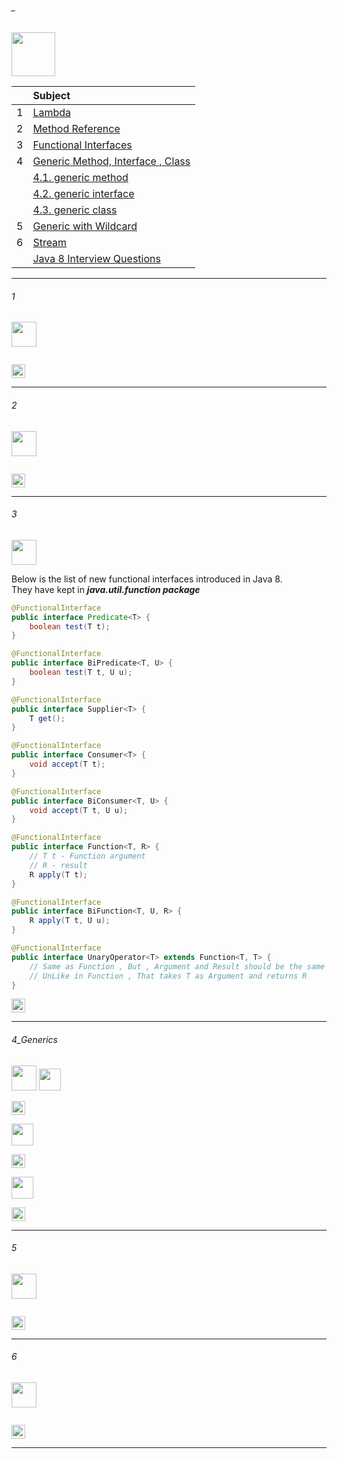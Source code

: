 ###### _

<img src="https://img.shields.io/badge/-8. Generics %20-blue" height=70px>

|     |  Subject           |
|:---:|:------------------------------| 
|  1  |[Lambda](#-)   | 
|  2  |[Method Reference](#-) |   
|  3  |[Functional Interfaces](#3)  |   
|  4  |[Generic Method, Interface , Class](#4_Generics) |
|     |[4.1. generic method](#4_1_generic_method) | 
|     |[4.2. generic interface](#4_2_generic_interface) | 
|     |[4.3. generic class](#4_3_generic_class) | 
|  5  |[Generic with Wildcard](#5) |   
|  6  |[Stream](#-) |   
|     |[Java 8 Interview Questions](https://javaconceptoftheday.com/java-8-interview-questions-and-answers/) | 


--------------------------------------------------------------------------------------------------

###### 1

<img src="https://img.shields.io/badge/-1.  %20-blue" height=40px>

```java
```

[<img src="https://img.shields.io/badge/-Back to top%20-brown" height=22px>](#_)

--------------------------------------------------------------------------------------------------

###### 2

<img src="https://img.shields.io/badge/-2.  %20-blue" height=40px>

```java
```

[<img src="https://img.shields.io/badge/-Back to top%20-brown" height=22px>](#_)

--------------------------------------------------------------------------------------------------

###### 3

<img src="https://img.shields.io/badge/-3. Functional Interfaces %20-blue" height=40px>

Below is the list of new functional interfaces introduced in Java 8. </br>
They have kept in **_java.util.function package_**

```java
@FunctionalInterface
public interface Predicate<T> {
	boolean test(T t);
}

@FunctionalInterface
public interface BiPredicate<T, U> {
	boolean test(T t, U u);
}

@FunctionalInterface
public interface Supplier<T> {
	T get();
}

@FunctionalInterface
public interface Consumer<T> {
	void accept(T t);
}

@FunctionalInterface
public interface BiConsumer<T, U> {
	void accept(T t, U u);
}

@FunctionalInterface
public interface Function<T, R> {
	// T t - Function argument 
	// R - result
	R apply(T t);
}

@FunctionalInterface
public interface BiFunction<T, U, R> {
	R apply(T t, U u);
}

@FunctionalInterface
public interface UnaryOperator<T> extends Function<T, T> {
	// Same as Function , But , Argument and Result should be the same Type (T)
	// UnLike in Function , That takes T as Argument and returns R 
}
```

[<img src="https://img.shields.io/badge/-Back to top%20-brown" height=22px>](#_)

--------------------------------------------------------------------------------------------------

###### 4_Generics

<img src="https://img.shields.io/badge/-4_Generics  %20-blue" height=40px>

<img src="https://img.shields.io/badge/-4_1_generic_method  %20-green" height=35px>


[<img src="https://img.shields.io/badge/-Back to top%20-brown" height=22px>](#_)



<img src="https://img.shields.io/badge/- 4_2_generic_interface %20-green" height=35px>


[<img src="https://img.shields.io/badge/-Back to top%20-brown" height=22px>](#_)

<img src="https://img.shields.io/badge/- 4_3_generic_class %20-green" height=35px>


[<img src="https://img.shields.io/badge/-Back to top%20-brown" height=22px>](#_)

--------------------------------------------------------------------------------------------------

###### 5

<img src="https://img.shields.io/badge/-5.  %20-blue" height=40px>

```java
```

[<img src="https://img.shields.io/badge/-Back to top%20-brown" height=22px>](#_)

--------------------------------------------------------------------------------------------------

###### 6

<img src="https://img.shields.io/badge/-5.  %20-blue" height=40px>

```java
```

[<img src="https://img.shields.io/badge/-Back to top%20-brown" height=22px>](#_)

--------------------------------------------------------------------------------------------------
